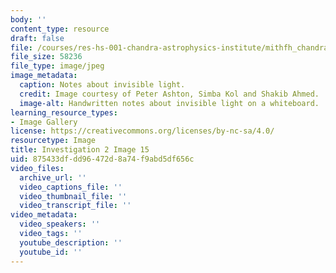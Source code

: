```yaml
---
body: ''
content_type: resource
draft: false
file: /courses/res-hs-001-chandra-astrophysics-institute/mithfh_chandra_inv2_energs.jpg
file_size: 58236
file_type: image/jpeg
image_metadata:
  caption: Notes about invisible light.
  credit: Image courtesy of Peter Ashton, Simba Kol and Shakib Ahmed.
  image-alt: Handwritten notes about invisible light on a whiteboard.
learning_resource_types:
- Image Gallery
license: https://creativecommons.org/licenses/by-nc-sa/4.0/
resourcetype: Image
title: Investigation 2 Image 15
uid: 875433df-dd96-472d-8a74-f9abd5df656c
video_files:
  archive_url: ''
  video_captions_file: ''
  video_thumbnail_file: ''
  video_transcript_file: ''
video_metadata:
  video_speakers: ''
  video_tags: ''
  youtube_description: ''
  youtube_id: ''
---
```

